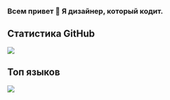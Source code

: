 ### Всем привет 👋 Я дизайнер, который кодит.

## Статистика GitHub
<picture>
  <source
    srcset="https://github-readme-stats.vercel.app/api?username=andreslav&show_icons=true&theme=dark&locale=ru"
    media="(prefers-color-scheme: dark)"
  />
  <source
    srcset="https://github-readme-stats.vercel.app/api?username=andreslav&show_icons=true&locale=ru"
    media="(prefers-color-scheme: light), (prefers-color-scheme: no-preference)"
  />
  <img src="https://github-readme-stats.vercel.app/api?username=andreslav&show_icons=true&locale=ru" />
</picture>

## Топ языков
<picture>
  <source
    srcset="https://github-readme-stats.vercel.app/api/top-langs/?username=andreslav&layout=compact&theme=dark&locale=ru&card_width=380"
    media="(prefers-color-scheme: dark)"
  />
  <source
    srcset="https://github-readme-stats.vercel.app/api/top-langs/?username=andreslav&layout=compact&locale=ru&card_width=380"
    media="(prefers-color-scheme: light), (prefers-color-scheme: no-preference)"
  />
  <img src="https://github-readme-stats.vercel.app/api?username=andreslav&show_icons=true&locale=ru&card_width=380" />
</picture>

<!--
**Andreslav/andreslav** is a ✨ _special_ ✨ repository because its `README.md` (this file) appears on your GitHub profile.

Here are some ideas to get you started:

- 🔭 I’m currently working on ...
- 🌱 I’m currently learning ...
- 👯 I’m looking to collaborate on ...
- 🤔 I’m looking for help with ...
- 💬 Ask me about ...
- 📫 How to reach me: ...
- 😄 Pronouns: ...
- ⚡ Fun fact: ...
-->
